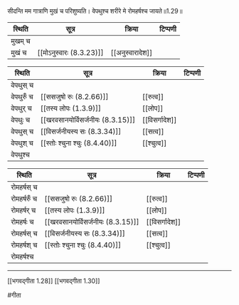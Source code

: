 सीदन्ति मम गात्राणि मुखं च परिशुष्यति।
वेपथुश्च शरीरे मे रोमहर्षश्च जायते॥1.29॥

| स्थिति  | सूत्र                    | क्रिया | टिप्पणी |
| ------- | ------------------------ | ------ | ------- |
| मुखम् च |                          |        |         |
| मुखं च  | [[मोऽनुस्वारः (8.3.23)]] | [[अनुस्वारादेश]]       |         |


| स्थिति     | सूत्र                             | क्रिया         | टिप्पणी |
| ---------- | --------------------------------- | -------------- | ------- |
| वेपथुस् च  |                                   |                |         |
| वेपथुरुँ च | [[ससजुषो रुः (8.2.66)]]           | [[रुत्व]]      |         |
| वेपथुर् च  | [[तस्य लोपः (1.3.9)]]             | [[लोप]]        |         |
| वेपथुः च   | [[खरवसानयोर्विसर्जनीयः (8.3.15)]] | [[विसर्गादेश]] |         |
| वेपथुस् च  | [[विसर्जनीयस्य सः (8.3.34)]]      | [[सत्व]]       |         |
| वेपथुश् च  | [[स्तोः श्चुना श्चुः (8.4.40)]]   | [[श्चुत्व]]    |         |
| वेपथुश्च   |                                   |                |         |

| स्थिति       | सूत्र                             | क्रिया         | टिप्पणी |
| ------------ | --------------------------------- | -------------- | ------- |
| रोमहर्षस् च  |                                   |                |         |
| रोमहर्षरुँ च | [[ससजुषो रुः (8.2.66)]]           | [[रुत्व]]      |         |
| रोमहर्षर् च  | [[तस्य लोपः (1.3.9)]]             | [[लोप]]        |         |
| रोमहर्षः च   | [[खरवसानयोर्विसर्जनीयः (8.3.15)]] | [[विसर्गादेश]] |         |
| रोमहर्षस् च  | [[विसर्जनीयस्य सः (8.3.34)]]      | [[सत्व]]       |         |
| रोमहर्षश् च  | [[स्तोः श्चुना श्चुः (8.4.40)]]   | [[श्चुत्व]]    |         |
| रोमहर्षश्च   |                                   |                |         |

---

[[भगवद्गीता 1.28]]
[[भगवद्गीता 1.30]]

#गीता 